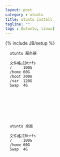 ```yaml
---
layout: post
category : utuntu
title: utuntu install
tagline: ""
tags : [utuntu, linux]
---
```

{% include JB/setup %}





      utuntu 服务器
      
      文件格式Btrfs
      /     100G
      /home 60G
      /boot 200m
      /var  120G
      Swap  4G








      utuntu 桌面
      
      文件格式Btrfs
      /     100G
      /home 60G
      Swap  4G
